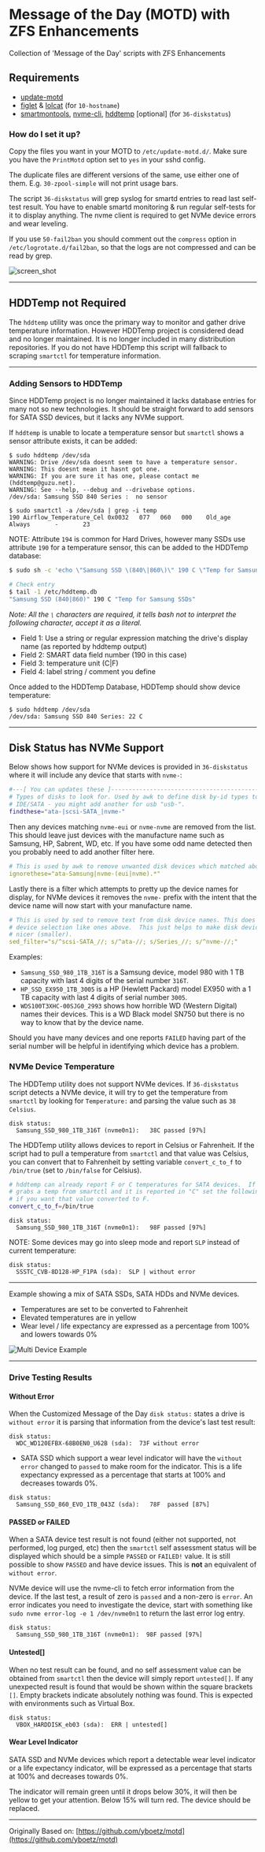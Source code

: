 # Message of the Day (MOTD) with ZFS Enhancements

Collection of 'Message of the Day' scripts with ZFS Enhancements

## Requirements

* [update-motd](https://launchpad.net/update-motd)
* [figlet](http://www.figlet.org/) & [lolcat](https://github.com/busyloop/lolcat) (for `10-hostname`)
* [smartmontools](https://www.smartmontools.org/), [nvme-cli](https://packages.ubuntu.com/search?keywords=nvme-cli), [hddtemp](https://savannah.nongnu.org/projects/hddtemp/) [optional] (for `36-diskstatus`)

### How do I set it up?

Copy the files you want in your MOTD to `/etc/update-motd.d/`. Make sure you have the `PrintMotd`
option set to `yes` in your sshd config.

The duplicate files are different versions of the same, use either one of them. E.g. `30-zpool-simple`
will not print usage bars.

The script `36-diskstatus` will grep syslog for smartd entries to read last self-test result. You have to enable smartd monitoring & run regular self-tests for it to display anything. The nvme client is required to get NVMe device errors and wear leveling.

If you use `50-fail2ban` you should comment out the `compress` option in `/etc/logrotate.d/fail2ban`,
so that the logs are not compressed and can be read by grep.

![screen_shot](screen_shot.png)

---

## HDDTemp not Required

The `hddtemp` utility was once the primary way to monitor and gather drive temperature information.  However HDDTemp project is considered dead and no longer maintained.  It is no longer included in many distribution repositories. If you do not have HDDTemp this script will fallback to scraping `smartctl` for temperature information.

---

### Adding Sensors to HDDTemp

Since HDDTemp project is no longer maintained it lacks database entries for many not so new technologies.  It should be straight forward to add sensors for SATA SSD devices, but it lacks any NVMe support.

If `hddtemp` is unable to locate a temperature sensor but `smartctl` shows a sensor attribute exists, it can be added:

```shell
$ sudo hddtemp /dev/sda
WARNING: Drive /dev/sda doesnt seem to have a temperature sensor.
WARNING: This doesnt mean it hasnt got one.
WARNING: If you are sure it has one, please contact me (hddtemp@guzu.net).
WARNING: See --help, --debug and --drivebase options.
/dev/sda: Samsung SSD 840 Series :  no sensor

$ sudo smartctl -a /dev/sda | grep -i temp
190 Airflow_Temperature_Cel 0x0032   077   060   000    Old_age   Always       -       23

```

NOTE: Attribute `194` is common for Hard Drives, however many SSDs use attribute `190` for a temperature sensor, this can be added to the HDDTemp database:

```bash
$ sudo sh -c 'echo \"Samsung SSD \(840\|860\)\" 190 C \"Temp for Samsung SSDs\" >> /etc/hddtemp.db'

# Check entry
$ tail -1 /etc/hddtemp.db
"Samsung SSD (840|860)" 190 C "Temp for Samsung SSDs"
```

_Note: All the `\` characters are required, it tells bash not to interpret the following character, accept it as a literal._

* Field 1: Use a string or regular expression matching the drive's display name (as reported by hddtemp output)
* Field 2: SMART data field number (190 in this case)
* Field 3: temperature unit (C|F)
* Field 4: label string / comment you define

Once added to the HDDTemp Database, HDDTemp should show device temperature:

```shell
$ sudo hddtemp /dev/sda
/dev/sda: Samsung SSD 840 Series: 22 C
```

---

## Disk Status has NVMe Support

Below shows how support for NVMe devices is provided in `36-diskstatus` where it will include any device that starts with `nvme-`:

```bash
#---[ You can updates these ]--------------------------------------------------
# Types of disks to look for. Used by awk to define disk by-id types to include
# IDE/SATA - you might add another for usb "usb-".
findthese="ata-|scsi-SATA_|nvme-"
```

Then any devices matching `nvme-eui` or `nvme-nvme` are removed from the list.  This should leave just devices with the manufacture name such as Samsung, HP, Sabrent, WD, etc. If you have some odd name detected then you probably need to add another filter here.

```yaml
# This is used by awk to remove unwanted disk devices which matched above.
ignorethese="ata-Samsung|nvme-(eui|nvme).*"
```

Lastly there is a filter which attempts to pretty up the device names for display, for NVMe devices it removes the `nvme-` prefix with the intent that the device name will now start with your manufacture name.

```yaml
# This is used by sed to remove text from disk device names. This does not alter
# device selection like ones above.  This just helps to make disk device names
# nicer (smaller).
sed_filter="s/^scsi-SATA_//; s/^ata-//; s/Series_//; s/^nvme-//;"
```

Examples:

* `Samsung_SSD_980_1TB_316T` is a Samsung device, model 980 with 1 TB capacity with last 4 digits of the serial number `316T`.
* `HP_SSD_EX950_1TB_3005` is a HP (Hewlett Packard) model EX950 with a 1 TB capacity with last 4 digits of serial number `3005`.
* `WDS100T3XHC-00SJG0_2993` shows how horrible WD (Western Digital) names their devices.  This is a WD Black model SN750 but there is no way to know that by the device name.

Should you have many devices and one reports `FAILED` having part of the serial number will be helpful in identifying which device has a problem.

### NVMe Device Temperature

The HDDTemp utility does not support NVMe devices.  If `36-diskstatus` script detects a NVMe device, it will try to get the temperature from `smartctl` by looking for `Temperature:` and parsing the value such as `38 Celsius`.

```text
disk status:
  Samsung_SSD_980_1TB_316T (nvme0n1):   38C passed [97%]
```

The HDDTemp utility allows devices to report in Celsius or Fahrenheit. If the script had to pull a temperature from `smartctl` and that value was Celsius, you can convert that to Fahrenheit by setting variable `convert_c_to_f` to `/bin/true` (set to `/bin/false` for Celsius).

```bash
# hddtemp can already report F or C temperatures for SATA devices.  If this script
# grabs a temp from smartctl and it is reported in "C" set the following to 
# if you want that value converted to F.
convert_c_to_f=/bin/true
```

```text
disk status:
  Samsung_SSD_980_1TB_316T (nvme0n1):   98F passed [97%]
```

NOTE: Some devices may go into sleep mode and report `SLP` instead of current temperature:

```text
disk status:
  SSSTC_CVB-8D128-HP_F1PA (sda):  SLP | without error
```

---

Example showing a mix of SATA SSDs, SATA HDDs and NVMe devices.

* Temperatures are set to be converted to Fahrenheit
* Elevated temperatures are in yellow
* Wear level / life expectancy are expressed as a percentage from 100% and lowers towards 0%

![Multi Device Example](multi_device_example.png)

---

### Drive Testing Results

#### Without Error

When the Customized Message of the Day `disk status:` states a drive is `without error` it is parsing that information from the device's last test result:

```text
disk status:
  WDC_WD120EFBX-68B0EN0_U62B (sda):  73F without error
```

* SATA SSD which support a wear level indicator will have the `without error` changed to `passed` to make room for the indicator.  This is a life expectancy expressed as a percentage that starts at 100% and decreases towards 0%.

```text
disk status:
  Samsung_SSD_860_EVO_1TB_043Z (sda):   78F  passed [87%]
```

#### PASSED or FAILED

When a SATA device test result is not found (either not supported, not performed, log purged, etc) then the `smartctl` self assessment status will be displayed which should be a simple `PASSED` or `FAILED!` value.  It is still possible to show `PASSED` and have device issues. This is **not** an equivalent of `without error`.

NVMe device will use the nvme-cli to fetch error information from the device. If the last test, a result of zero is `passed` and a non-zero is `error`.  An error indicates you need to investigate the device, start with something like `sudo nvme error-log -e 1 /dev/nvme0n1` to return the last error log entry.

```text
disk status:
  Samsung_SSD_980_1TB_316T (nvme0n1):  98F passed [97%]
```

#### Untested[]

When no test result can be found, and no self assessment value can be obtained from `smartctl` then the device will simply report `untested[]`. If any unexpected result is found that would be shown within the square brackets `[]`.  Empty brackets indicate absolutely nothing was found. This is expected with environments such as Virtual Box.

```text
disk status:
  VBOX_HARDDISK_eb03 (sda):  ERR | untested[] 
```

#### Wear Level Indicator

SATA SSD and NVMe devices which report a detectable wear level indicator or a life expectancy indicator, will be expressed as a percentage that starts at 100% and decreases towards 0%.

The indicator will remain green until it drops below 30%, it will then be yellow to get your attention. Below 15% will turn red. The device should be replaced.

---

Originally Based on: [https://github.com/yboetz/motd](https://github.com/yboetz/motd)
